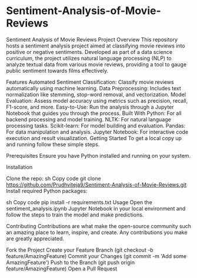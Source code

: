 # Sentiment-Analysis-of-Movie-Reviews


Sentiment Analysis of Movie Reviews
Project Overview
This repository hosts a sentiment analysis project aimed at classifying movie reviews into positive or negative sentiments. Developed as part of a data science curriculum, the project utilizes natural language processing (NLP) to analyze textual data from various movie reviews, providing a tool to gauge public sentiment towards films effectively.


Features
Automated Sentiment Classification: Classify movie reviews automatically using machine learning.
Data Preprocessing: Includes text normalization like stemming, stop-word removal, and vectorization.
Model Evaluation: Assess model accuracy using metrics such as precision, recall, F1-score, and more.
Easy-to-Use: Run the analysis through a Jupyter Notebook that guides you through the process.
Built With
Python: For all backend processing and model training.
NLTK: For natural language processing tasks.
Scikit-learn: For model building and evaluation.
Pandas: For data manipulation and analysis.
Jupyter Notebook: For interactive code execution and result visualization.
Getting Started
To get a local copy up and running follow these simple steps.

Prerequisites
Ensure you have Python installed and running on your system.

Installation

Clone the repo:
sh
Copy code
git clone https://github.com/Prudhviteja9/Sentiment-Analysis-of-Movie-Reviews.git
Install required Python packages:

sh
Copy code
pip install -r requirements.txt
Usage
Open the sentiment_analysis.ipynb Jupyter Notebook in your local environment and follow the steps to train the model and make predictions.

Contributing
Contributions are what make the open-source community such an amazing place to learn, inspire, and create. Any contributions you make are greatly appreciated.

Fork the Project
Create your Feature Branch (git checkout -b feature/AmazingFeature)
Commit your Changes (git commit -m 'Add some AmazingFeature')
Push to the Branch (git push origin feature/AmazingFeature)
Open a Pull Request
